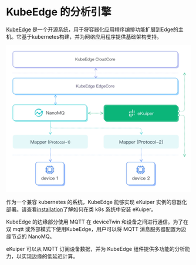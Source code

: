 # KubeEdge 的分析引擎

[KubeEdge](https://kubeedge.io/) 是一个开源系统，用于将容器化应用程序编排功能扩展到Edge的主机。它基于kubernetes构建，并为网络应用程序提供基础架构支持。

![arch](./arch.png)

作为一个兼容 kubernetes 的系统，KubeEdge 能够实现 eKuiper 实例的容器化部署。请查看[installation](../../installation.md#通过-helm-安装k8sk3s)了解如何在类 k8s 系统中安装 eKuiper。

KubeEdge 的边缘部分使用 MQTT 在 deviceTwin 和设备之间进行通信。为了在双 mqtt 或外部模式下使用KubeEdge，用户可以将 MQTT 消息服务器配置为边缘节点的 NanoMQ。

eKuiper 可以从 MQTT 订阅设备数据，并为 KubeEdge 组件提供多功能的分析能力，以实现边缘的低延迟计算。